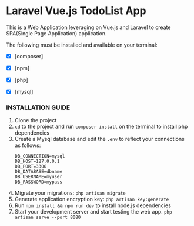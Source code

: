 # Laravel Vue.js TodoList App

This is a Web Application leveraging on Vue.js and Laravel to create SPA(Single Page Application) application.

The following must be installed and available on your terminal:
- [x] [composer]
- [x] [npm]
- [x] [php]
- [x] [mysql]


### INSTALLATION GUIDE
1. Clone the project
1. ``cd`` to the project and run ``composer install`` on the terminal to install php dependencies
1. Create a Mysql database and edit the ``.env`` to reflect your connections as follows:
    ```dotenv
    DB_CONNECTION=mysql
    DB_HOST=127.0.0.1
    DB_PORT=3306
    DB_DATABASE=dbname
    DB_USERNAME=myuser
    DB_PASSWORD=mypass
    ```
1. Migrate your migrations: `php artisan migrate`
1. Generate application encryption key: `php artisan key:generate`
1. Run `npm install && npm run dev` to install node.js dependencies
1. Start your development server and start testing the web app. `php artisan serve --port 8080`
